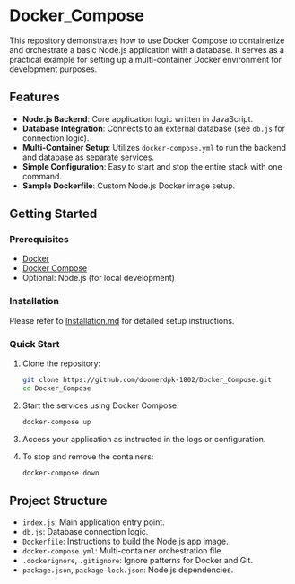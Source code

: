 # Docker_Compose

This repository demonstrates how to use Docker Compose to containerize and orchestrate a basic Node.js application with a database. It serves as a practical example for setting up a multi-container Docker environment for development purposes.

## Features

- **Node.js Backend**: Core application logic written in JavaScript.
- **Database Integration**: Connects to an external database (see `db.js` for connection logic).
- **Multi-Container Setup**: Utilizes `docker-compose.yml` to run the backend and database as separate services.
- **Simple Configuration**: Easy to start and stop the entire stack with one command.
- **Sample Dockerfile**: Custom Node.js Docker image setup.

## Getting Started

### Prerequisites

- [Docker](https://www.docker.com/get-started)
- [Docker Compose](https://docs.docker.com/compose/)
- Optional: Node.js (for local development)

### Installation

Please refer to [Installation.md](./Installation.md) for detailed setup instructions.

### Quick Start

1. Clone the repository:

    ```bash
    git clone https://github.com/doomerdpk-1802/Docker_Compose.git
    cd Docker_Compose
    ```

2. Start the services using Docker Compose:

    ```bash
    docker-compose up
    ```

3. Access your application as instructed in the logs or configuration.

4. To stop and remove the containers:

    ```bash
    docker-compose down
    ```

## Project Structure

- `index.js`: Main application entry point.
- `db.js`: Database connection logic.
- `Dockerfile`: Instructions to build the Node.js app image.
- `docker-compose.yml`: Multi-container orchestration file.
- `.dockerignore`, `.gitignore`: Ignore patterns for Docker and Git.
- `package.json`, `package-lock.json`: Node.js dependencies.
